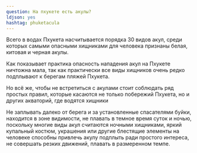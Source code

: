 ```yaml
---
question: На пхукете есть акулы?
ldjson: yes
hashtag: phuketacula
---
```



Всего в водах Пхукета насчитывается порядка 30 видов акул, среди которых самыми опасными хищниками для человека признаны белая, китовая и черная акулы.


Как показывает практика опасность нападения акул на Пхукете ничтожна мала, так как практически все виды хищников очень редко подплывают к берегам пляжей Пхукета.


Но всё же, чтобы не встретиться с акулами стоит соблюдать ряд простых правил, которые касаются не только побережий Пхукета, но и других акваторий, где водятся хищники

Не заплывать далеко от берега и за установленные спасателями буйки,
находится в зоне видимости,
не плавать в темное время суток и ночью, поскольку многие виды акул считаются ночными хищниками,
яркий купальный костюм, украшения или другие блестящие элементы на человеке способны привлечь акулу подплыть ради простого интереса,
не совершать резких движений, плавать в размеренном темпе.
